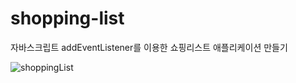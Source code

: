 # shopping-list
자바스크립트 addEventListener를 이용한 쇼핑리스트 애플리케이션 만들기

![shoppingList](https://user-images.githubusercontent.com/78891624/149661043-a5ce0212-328c-48a0-8321-2bbe40793958.PNG)
